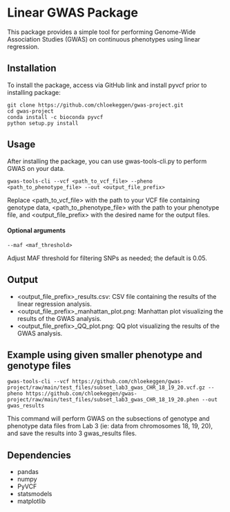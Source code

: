# Linear GWAS Package

This package provides a simple tool for performing Genome-Wide Association Studies (GWAS) on continuous phenotypes using linear regression.

## Installation

To install the package, access via GitHub link and install pyvcf prior to installing package:

```
git clone https://github.com/chloekeggen/gwas-project.git
cd gwas-project
conda install -c bioconda pyvcf
python setup.py install
```
 
## Usage

After installing the package, you can use gwas-tools-cli.py to perform GWAS on your data.

```
gwas-tools-cli --vcf <path_to_vcf_file> --pheno <path_to_phenotype_file> --out <output_file_prefix>
```

Replace <path_to_vcf_file> with the path to your VCF file containing genotype data, <path_to_phenotype_file> with the path to your phenotype file, and <output_file_prefix> with the desired name for the output files.

#### Optional arguments

```
--maf <maf_threshold>
```

Adjust MAF threshold for filtering SNPs as needed; the default is 0.05.

## Output

- <output_file_prefix>_results.csv: CSV file containing the results of the linear regression analysis.
- <output_file_prefix>_manhattan_plot.png: Manhattan plot visualizing the results of the GWAS analysis.
- <output_file_prefix>_QQ_plot.png: QQ plot visualizing the results of the GWAS analysis.

## Example using given smaller phenotype and genotype files

```
gwas-tools-cli --vcf https://github.com/chloekeggen/gwas-project/raw/main/test_files/subset_lab3_gwas_CHR_18_19_20.vcf.gz --pheno https://github.com/chloekeggen/gwas-project/raw/main/test_files/subset_lab3_gwas_CHR_18_19_20.phen --out gwas_results
```

This command will perform GWAS on the subsections of genotype and phenotype data files from Lab 3 (ie: data from chromosomes 18, 19, 20), and save the results into 3 gwas_results files.

## Dependencies
- pandas
- numpy
- PyVCF
- statsmodels
- matplotlib
